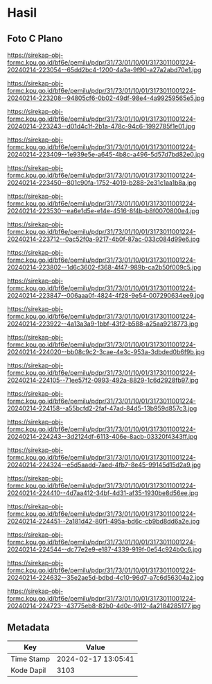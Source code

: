 # Hasil

## Foto C Plano

https://sirekap-obj-formc.kpu.go.id/bf6e/pemilu/pdpr/31/73/01/10/01/3173011001224-20240214-223054--65dd2bc4-1200-4a3a-9f90-a27a2abd70e1.jpg

https://sirekap-obj-formc.kpu.go.id/bf6e/pemilu/pdpr/31/73/01/10/01/3173011001224-20240214-223208--94805cf6-0b02-49df-98e4-4a99259565e5.jpg

https://sirekap-obj-formc.kpu.go.id/bf6e/pemilu/pdpr/31/73/01/10/01/3173011001224-20240214-223243--d01d4c1f-2b1a-478c-94c6-1992785f1e01.jpg

https://sirekap-obj-formc.kpu.go.id/bf6e/pemilu/pdpr/31/73/01/10/01/3173011001224-20240214-223409--1e939e5e-a645-4b8c-a496-5d57d7bd82e0.jpg

https://sirekap-obj-formc.kpu.go.id/bf6e/pemilu/pdpr/31/73/01/10/01/3173011001224-20240214-223450--801c90fa-1752-4019-b288-2e31c1aa1b8a.jpg

https://sirekap-obj-formc.kpu.go.id/bf6e/pemilu/pdpr/31/73/01/10/01/3173011001224-20240214-223530--ea6e1d5e-e14e-4516-8f4b-b8f0070800e4.jpg

https://sirekap-obj-formc.kpu.go.id/bf6e/pemilu/pdpr/31/73/01/10/01/3173011001224-20240214-223712--0ac52f0a-9217-4b0f-87ac-033c084d99e6.jpg

https://sirekap-obj-formc.kpu.go.id/bf6e/pemilu/pdpr/31/73/01/10/01/3173011001224-20240214-223802--1d6c3602-f368-4f47-989b-ca2b50f009c5.jpg

https://sirekap-obj-formc.kpu.go.id/bf6e/pemilu/pdpr/31/73/01/10/01/3173011001224-20240214-223847--006aaa0f-4824-4f28-9e54-007290634ee9.jpg

https://sirekap-obj-formc.kpu.go.id/bf6e/pemilu/pdpr/31/73/01/10/01/3173011001224-20240214-223922--4a13a3a9-1bbf-43f2-b588-a25aa9218773.jpg

https://sirekap-obj-formc.kpu.go.id/bf6e/pemilu/pdpr/31/73/01/10/01/3173011001224-20240214-224020--bb08c9c2-3cae-4e3c-953a-3dbded0b6f9b.jpg

https://sirekap-obj-formc.kpu.go.id/bf6e/pemilu/pdpr/31/73/01/10/01/3173011001224-20240214-224105--71ee57f2-0993-492a-8829-1c6d2928fb97.jpg

https://sirekap-obj-formc.kpu.go.id/bf6e/pemilu/pdpr/31/73/01/10/01/3173011001224-20240214-224158--a55bcfd2-2faf-47ad-84d5-13b959d857c3.jpg

https://sirekap-obj-formc.kpu.go.id/bf6e/pemilu/pdpr/31/73/01/10/01/3173011001224-20240214-224243--3d2124df-6113-406e-8acb-03320f4343ff.jpg

https://sirekap-obj-formc.kpu.go.id/bf6e/pemilu/pdpr/31/73/01/10/01/3173011001224-20240214-224324--e5d5aadd-7aed-4fb7-8e45-99145d15d2a9.jpg

https://sirekap-obj-formc.kpu.go.id/bf6e/pemilu/pdpr/31/73/01/10/01/3173011001224-20240214-224410--4d7aa412-34bf-4d31-af35-1930be8d56ee.jpg

https://sirekap-obj-formc.kpu.go.id/bf6e/pemilu/pdpr/31/73/01/10/01/3173011001224-20240214-224451--2a181d42-80f1-495a-bd6c-cb9bd8dd6a2e.jpg

https://sirekap-obj-formc.kpu.go.id/bf6e/pemilu/pdpr/31/73/01/10/01/3173011001224-20240214-224544--dc77e2e9-e187-4339-919f-0e54c924b0c6.jpg

https://sirekap-obj-formc.kpu.go.id/bf6e/pemilu/pdpr/31/73/01/10/01/3173011001224-20240214-224632--35e2ae5d-bdbd-4c10-96d7-a7c6d56304a2.jpg

https://sirekap-obj-formc.kpu.go.id/bf6e/pemilu/pdpr/31/73/01/10/01/3173011001224-20240214-224723--43775eb8-82b0-4d0c-9112-4a2184285177.jpg


## Metadata

| Key        | Value               |
| ---------- | ------------------- |
| Time Stamp | 2024-02-17 13:05:41 |
| Kode Dapil | 3103                |



